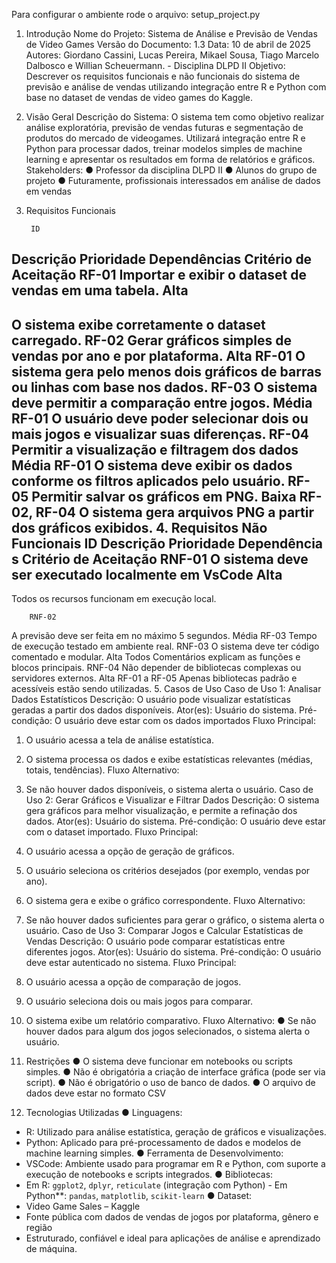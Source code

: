 Para configurar o ambiente rode o arquivo: setup_project.py
 
 
 
 1. Introdução
Nome do Projeto: Sistema de Análise e Previsão de Vendas de Video Games
Versão do Documento: 1.3
Data: 10 de abril de 2025
Autores: Giordano Cassini, Lucas Pereira, Mikael Sousa, Tiago Marcelo Dalbosco e Willian Scheuermann. - Disciplina DLPD II
Objetivo: Descrever os requisitos funcionais e não funcionais do sistema de previsão e análise de vendas utilizando integração entre R e Python com base no dataset de vendas de video games do Kaggle.
2. Visão Geral
Descrição do Sistema:
O sistema tem como objetivo realizar análise exploratória, previsão de vendas futuras e segmentação de produtos do mercado de videogames. Utilizará integração entre R e Python para processar dados, treinar modelos simples de machine learning e apresentar os resultados em forma de relatórios e gráficos.
Stakeholders:
● Professor da disciplina DLPD II
● Alunos do grupo de projeto
● Futuramente, profissionais interessados em análise de dados em vendas
3. Requisitos Funcionais

        ID
Descrição
Prioridade
Dependências
Critério de Aceitação
RF-01
Importar e exibir o dataset de vendas em uma tabela.
Alta
-
O sistema exibe corretamente o dataset carregado.
RF-02
Gerar gráficos simples de vendas por ano e por plataforma.
Alta
RF-01
O sistema gera pelo menos dois gráficos de barras ou linhas com base nos dados.
RF-03
O sistema deve permitir a comparação entre jogos.
Média
RF-01
O usuário deve poder selecionar dois ou mais jogos e visualizar suas diferenças.
RF-04
Permitir a visualização e filtragem dos dados
Média
RF-01
O sistema deve exibir os dados conforme os filtros aplicados pelo usuário.
RF-05
Permitir salvar os gráficos em PNG.
Baixa
RF-02, RF-04
O sistema gera arquivos PNG a partir dos gráficos exibidos.
      4. Requisitos Não Funcionais
       ID
Descrição
Prioridade
Dependência s
Critério de Aceitação
RNF-01
O sistema deve ser executado localmente em VsCode
Alta
-
Todos os recursos funcionam em execução local.
  
        RNF-02
A previsão deve ser feita em no máximo 5 segundos.
Média
RF-03
Tempo de
execução testado em ambiente real.
RNF-03
O sistema deve ter código comentado e modular.
Alta
Todos
Comentários explicam as funções e blocos principais.
RNF-04
Não depender de bibliotecas complexas ou servidores externos.
Alta
RF-01 a RF-05
Apenas bibliotecas padrão e acessíveis estão sendo utilizadas.
   5. Casos de Uso
Caso de Uso 1: Analisar Dados Estatísticos
Descrição: O usuário pode visualizar estatísticas geradas a partir dos dados disponíveis. Ator(es): Usuário do sistema.
Pré-condição: O usuário deve estar com os dados importados
Fluxo Principal:
1. O usuário acessa a tela de análise estatística.
2. O sistema processa os dados e exibe estatísticas relevantes (médias, totais,
tendências).
Fluxo Alternativo:
1. Se não houver dados disponíveis, o sistema alerta o usuário.
Caso de Uso 2: Gerar Gráficos e Visualizar e Filtrar Dados
Descrição: O sistema gera gráficos para melhor visualização, e permite a refinação dos dados.
Ator(es): Usuário do sistema.
Pré-condição: O usuário deve estar com o dataset importado. Fluxo Principal:
1. O usuário acessa a opção de geração de gráficos.
2. O usuário seleciona os critérios desejados (por exemplo, vendas por ano).
3. O sistema gera e exibe o gráfico correspondente.
Fluxo Alternativo:

 1. Se não houver dados suficientes para gerar o gráfico, o sistema alerta o usuário.
Caso de Uso 3: Comparar Jogos e Calcular Estatísticas de Vendas Descrição: O usuário pode comparar estatísticas entre diferentes jogos.
Ator(es): Usuário do sistema.
Pré-condição: O usuário deve estar autenticado no sistema. Fluxo Principal:
1. O usuário acessa a opção de comparação de jogos.
2. O usuário seleciona dois ou mais jogos para comparar.
3. O sistema exibe um relatório comparativo.
Fluxo Alternativo:
● Se não houver dados para algum dos jogos selecionados, o sistema alerta o usuário.
6. Restrições
● O sistema deve funcionar em notebooks ou scripts simples.
● Não é obrigatória a criação de interface gráfica (pode ser via script).
● Não é obrigatório o uso de banco de dados.
● O arquivo de dados deve estar no formato CSV
7. Tecnologias Utilizadas
● Linguagens:
- R: Utilizado para análise estatística, geração de gráficos e visualizações.
- Python: Aplicado para pré-processamento de dados e modelos de machine learning simples.
● Ferramenta de Desenvolvimento:
- VSCode: Ambiente usado para programar em R e Python, com suporte a execução de notebooks e scripts integrados.
● Bibliotecas:
- Em R: `ggplot2`, `dplyr`, `reticulate` (integração com Python) - Em Python**: `pandas`, `matplotlib`, `scikit-learn`
● Dataset:
- Video Game Sales – Kaggle
- Fonte pública com dados de vendas de jogos por plataforma, gênero e região
- Estruturado, confiável e ideal para aplicações de análise e aprendizado de máquina.

 
